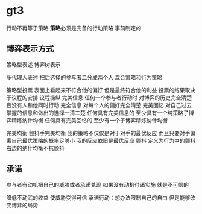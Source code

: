 # gt3
行动不再等于策略
**策略**必须是完备的行动策略
事前制定的
## 博弈表示方式
策略型表述
博弈树表示

多代理人表述
把后选择的参与者二分成两个人
混合策略和行为策略

策略型投票 表面上看起来不符合他的偏好 但是最终符合他的利益
投票的结果取决于议程的安排
议程操纵
完美信息 任何一个参与者行动时 对博弈的历史完全清楚 且没有人和他同时行动
完全信息 对每个人的偏好完全清楚
完美回忆 对自己过去掌握的信息和做出的选择一清二楚
任何具有完美信息的 至少具有一个纯策略子博弈精炼纳什均衡
任何具有完美回忆的 至少有一个子博弈精炼纳什均衡 

完美均衡 颤抖手完美均衡
我的策略不仅仅是对于对手的最优反应 而且只要对手偏离自己最优策略的概率足够小 我的反应依旧是最优反应
颤抖 定义为行为中的颤抖
右边的纳什均衡不抗颤抖

## 承诺
参与者有动机把自己的威胁或者承诺兑现
如果没有动机付诸实施 就是不可信的

降低不动武的收益 使威胁变得可信
承诺行动：想办法限制自己的自由 但是能够改变博弈的局势



